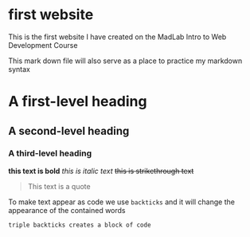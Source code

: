 # first website
 
 This is the first website I have created on the MadLab Intro to Web Development Course

 This mark down file will also serve as a place to practice my markdown syntax

 # A first-level heading
 ## A second-level heading
 ### A third-level heading

 **this text is bold**
 *this is italic text*
 ~~this is strikethrough text~~

 >This text is a quote

 To make text appear as code we use `backticks` and it will change the appearance of the contained words

 ```triple backticks creates a block of code```
